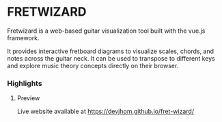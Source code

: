 # FRETWIZARD

Fretwizard is a web-based guitar visualization tool built with the vue.js framework. 

It provides interactive fretboard diagrams to visualize scales, chords, and notes across the guitar neck. It can be used to transpose to different keys and explore music theory concepts directly on their browser.

### Highlights

1. Preview

   Live website available at https://devjhom.github.io/fret-wizard/